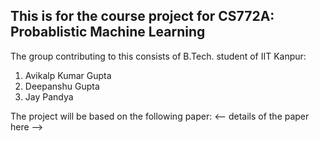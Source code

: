 ## This is for the course project for CS772A: Probablistic Machine Learning

The group contributing to this consists of B.Tech. student of IIT Kanpur:
1. Avikalp Kumar Gupta
2. Deepanshu Gupta
3. Jay Pandya

The project will be based on the following paper:
<-- details of the paper here -->
